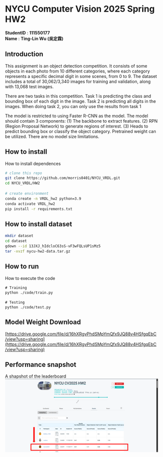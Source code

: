 # NYCU Computer Vision 2025 Spring HW2
**StudentID** : **111550177** \
**Name** : **Ting-Lin Wu (吳定霖)**

## Introduction
This assignment is an object detection competition. It consists of some objects in each photo from 10 different categories, where each category represents a specific decimal digit in some scenes, from 0 to 9. The dataset includes a total of 30,062/3,340 images for training and validation, along with 13,068 test images.  

There are two tasks in this competition. Task 1 is predicting the class and bounding box of each digit in the image. Task 2 is predicting all digits in the images. When doing task 2, you can only use the results from task 1

The model is restricted to using Faster R-CNN as the model. The model should contain 3 components: (1) The backbone to extract features. (2) RPN (Region Proposal Network) to generate regions of interest. (3) Heads to predict bounding box or classify the object category. Pretrained weight can be utilized. There are no model size limitations.



## How to install
How to install dependences
```bash
# clone this repo
git clone https://github.com/morris0401/NYCU_VRDL.git
cd NYCU_VRDL/HW2

# create environment
conda create -n VRDL_hw2 python=3.9
conda activate VRDL_hw2
pip install -r requirements.txt
```

## How to install dataset
```bash
mkdir dataset
cd dataset
gdown --id 13JXJ_hIdcloC63sS-vF3wFQLsUP1sMz5
tar -xvzf nycu-hw2-data.tar.gz
```

## How to run
How to execute the code
```
# Training
python ./code/train.py

# Testing
python ./code/test.py
```

## Model Weight Download
[https://drive.google.com/file/d/16hXRgvPhdSMpYmQfx9JQ88v4HSfgqEbC/view?usp=sharing](https://drive.google.com/file/d/16hXRgvPhdSMpYmQfx9JQ88v4HSfgqEbC/view?usp=sharing)

## Performance snapshot
A shapshot of the leaderboard
![image](assets/leaderboard.png)
